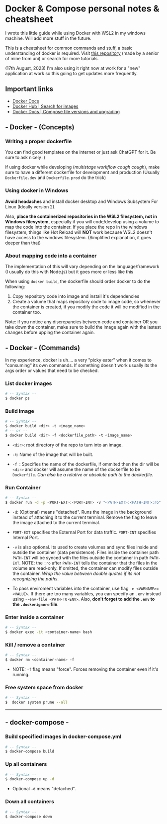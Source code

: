 # Docker & Compose personal notes & cheatsheet 

I wrote this little guide while using Docker with WSL2 in my windows machine. Will add more stuff in the future. 

This is a cheatsheet for common commands and stuff, a basic understanding of docker is required. Visit [this repository](https://github.com/daleal/docker-walkthrough) (made by a senior of mine from uni) or search for more tutorials.

(17th August, 2023) I'm also using it right now at work for a "new" application at work so this going to get updates more frequently.

## Important links
- [Docker Docs](https://docs.docker.com/)
- [Docker Hub | Search for images](https://hub.docker.com/search?q=)
- [Docker Docs | Compose file versions and upgrading](https://docs.docker.com/compose/compose-file/compose-versioning/)

## - Docker - (Concepts)

### Writing a proper dockerfile
You can find good templates on the internet or just ask ChatGPT for it. Be sure to ask nicely :)

If using docker while developing (_multistage workflow cough cough_), make sure to have a different dockerfile for development and production (Usually `Dockerfile.dev` and `Dockerfile.prod` do the trick)

### Using docker in Windows
**Avoid headaches** and install docker desktop and Windows Subsystem For Linux (Ideally version 2).

Also, **place the containerized repositories  in the WSL2 filesystem, not in Windows filesystem**, especially if you will code/develop using a volume to map the code into the container. If you place the repo in the windows filesystem, things like Hot Reload will **NOT** work because WSL2 doesn't have access to the windows filesystem. (Simplified explanation, it goes deeper than that)

### About mapping code into a container
The implementation of this will vary depending on the language/framework (I usually do this with Node.js) but it goes more or less like this

When using `docker build`, the dockerfile should order docker to do the following:
1. Copy repository code into image and install it's dependencies
2. Create a volume that maps repository code to image code, so whenever the container is created, if you modify the code it will be modified in the container too.

Note: if you notice any discrepancies between code and container OR‌ you take down the container, make sure to build the image again with the lastest changes before upping the container again.

## - Docker - (Commands)

In my experience, docker is uh.... a very "picky eater" when it comes to "consuming" its own commands. If something doesn't work usually its the args order or values that need to be checked.

### List docker images
```bash
# -- Syntax --
$ docker ps
```

### Build image
```bash
# -- Syntax --
$ docker build <dir> -t <image_name>
# -- or --
$ docker build <dir> -f <dockerfile_path> -t <image_name>
```
- `<dir>`: root directory of the repo to turn into an image.

- `-t`: Name of the image that will be built. 

- `-f `: Specifies the name of the dockerfile, if ommited then the dir will be `<dir>` and docker will assume the name of the dockerfile to be `Dockerfile`. _Can also be a relative or absolute path to the dockerfile_.

### Run Container
```bash
# -- Syntax --
$ docker run -d -p <PORT-EXT>:<PORT-INT> -v "<PATH-EXT>:<PATH-INT>:ro" --name <container-name> <image-name>
```

- ```-d```: (Optional) means "detached". Runs the image in the background instead of attaching it to the current terminal. Remove the flag to leave the image attached to the current terminal.

- ```PORT-EXT``` specifies the External Port for data traffic. ```PORT-INT``` specifies Internal Port.

- ```-v``` is also optional. Its used to create volumes and sync files inside and outside the container (data persistence). Files inside the container path ```PATH-INT``` will be synced with the files outside the container in path ```PATH-EXT```. NOTE: the ```:ro``` after ```PATH-INT``` tells the container that the files in the volume are read-only. If omitted, the container can modify files outside the container. _Wrap the value between double quotes if its not recognizing the paths_.

- To pass enviroment variables into the container, use flag ```-e <VARNAME>=<VALUE>```. If there are too many variables, you can specify an ```.env``` instead using ```--env-file <PATH-TO-ENV>```. Also, **don't forget to add the ```.env``` to the ```.dockerignore``` file**.

### Enter inside a container
```bash
# -- Syntax --
$ docker exec -it <container-name> bash
```

### Kill / remove a container
```bash
# -- Syntax --
$ docker rm <container-name> -f
```
- NOTE: ```-f``` flag means "force". Forces removing the container even if it's running.

### Free system space from docker
```bash
# -- Syntax --
$  docker system prune --all
```

---
## - docker-compose -

### Build specified images in docker-compose.yml
```bash
# -- Syntax --
$ docker-compose build
```

### Up all containers
```bash
# -- Syntax --
$ docker-compose up -d 
```
- Optional ```-d``` means "detached". 

### Down all containers
```bash
# -- Syntax --
$ docker-compose down
```

